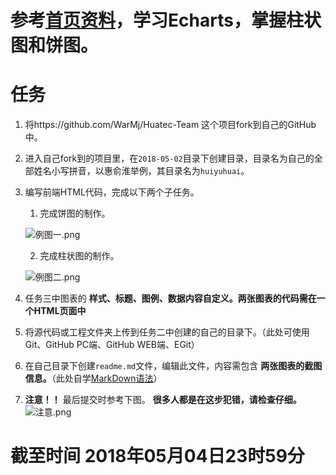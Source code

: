 # 参考[首页资料](https://github.com/WarMj/Huatec-Team)，学习Echarts，掌握柱状图和饼图。
# 任务
1. 将https://github.com/WarMj/Huatec-Team 这个项目fork到自己的GitHub中。
2. 进入自己fork到的项目里，在`2018-05-02`目录下创建目录，目录名为自己的全部姓名小写拼音，以惠俞淮举例，其目录名为`huiyuhuai`。
3. 编写前端HTML代码，完成以下两个子任务。

	1. 完成饼图的制作。
	
	![例图一.png](https://upload-images.jianshu.io/upload_images/2864463-c6e18839a6eebcdd.png?imageMogr2/auto-orient/strip%7CimageView2/2/w/1240)
	
	2. 完成柱状图的制作。
	
	![例图二.png](https://upload-images.jianshu.io/upload_images/2864463-6e20b51ca7c08854.png?imageMogr2/auto-orient/strip%7CimageView2/2/w/1240)
	
4. 任务三中图表的 **样式、标题、图例、数据内容自定义。两张图表的代码需在一个HTML页面中** 
5. 将源代码或工程文件夹上传到任务二中创建的自己的目录下。（此处可使用Git、GitHub PC端、GitHub WEB端、EGit）
6. 在自己目录下创建`readme.md`文件，编辑此文件，内容需包含 **两张图表的截图信息。**（此处自学[MarkDown语法](http://wowubuntu.com/markdown/)）
7. **注意！！** 最后提交时参考下图。 **很多人都是在这步犯错，请检查仔细。**
![注意.png](https://upload-images.jianshu.io/upload_images/2864463-6f01a72f8d759c3a.png?imageMogr2/auto-orient/strip%7CimageView2/2/w/1240)

# 截至时间 2018年05月04日23时59分
